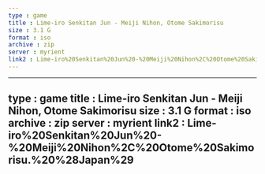 ```yaml
---
type : game
title : Lime-iro Senkitan Jun - Meiji Nihon, Otome Sakimorisu
size : 3.1 G
format : iso
archive : zip
server : myrient
link2 : Lime-iro%20Senkitan%20Jun%20-%20Meiji%20Nihon%2C%20Otome%20Sakimorisu.%20%28Japan%29%20%28DX%20Pack%29
---
```

---
type : game
title : Lime-iro Senkitan Jun - Meiji Nihon, Otome Sakimorisu
size : 3.1 G
format : iso
archive : zip
server : myrient
link2 : Lime-iro%20Senkitan%20Jun%20-%20Meiji%20Nihon%2C%20Otome%20Sakimorisu.%20%28Japan%29
---
